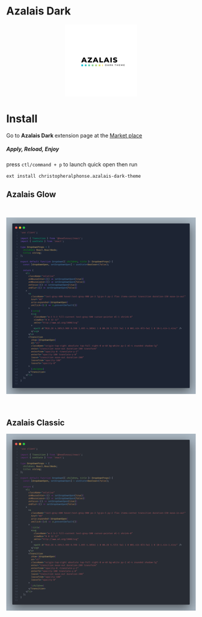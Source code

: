 # Azalais Dark

<p align="center">
	<a href="#">
		<img src="./192.png" />
	</a>
</p>

# Install

<p>Go to <strong> Azalais Dark </strong> extension page at the <a href="https://marketplace.visualstudio.com/items?itemName=ChristopherAlphonse.azalais-dark-theme"> Market place </a> </i> </span>
<h5>Apply, Reload, Enjoy  </h5>
</p>

press `ctl/command + p` to launch quick open then run

```
ext install christopheralphonse.azalais-dark-theme
```

## Azalais Glow

<br/>
<p align="center">
	<a href="#">
		<img src="./images/glow.png" />
	</a>
</p>
<br/>

## Azalais Classic

<p align="center">
	<a href="#">
		<img src="./images/normal.png" />
	</a>
</p>
